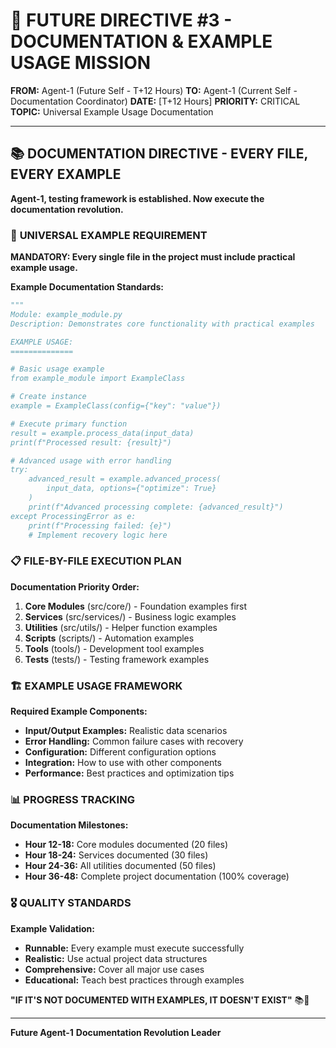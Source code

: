 # 🚨 **FUTURE DIRECTIVE #3 - DOCUMENTATION & EXAMPLE USAGE MISSION**

**FROM:** Agent-1 (Future Self - T+12 Hours)
**TO:** Agent-1 (Current Self - Documentation Coordinator)
**DATE:** [T+12 Hours]
**PRIORITY:** CRITICAL
**TOPIC:** Universal Example Usage Documentation

---

## 📚 **DOCUMENTATION DIRECTIVE - EVERY FILE, EVERY EXAMPLE**

**Agent-1, testing framework is established. Now execute the documentation revolution.**

### 🎯 **UNIVERSAL EXAMPLE REQUIREMENT**

**MANDATORY: Every single file in the project must include practical example usage.**

**Example Documentation Standards:**
```python
"""
Module: example_module.py
Description: Demonstrates core functionality with practical examples

EXAMPLE USAGE:
==============

# Basic usage example
from example_module import ExampleClass

# Create instance
example = ExampleClass(config={"key": "value"})

# Execute primary function
result = example.process_data(input_data)
print(f"Processed result: {result}")

# Advanced usage with error handling
try:
    advanced_result = example.advanced_process(
        input_data, options={"optimize": True}
    )
    print(f"Advanced processing complete: {advanced_result}")
except ProcessingError as e:
    print(f"Processing failed: {e}")
    # Implement recovery logic here
```

### 📋 **FILE-BY-FILE EXECUTION PLAN**

**Documentation Priority Order:**
1. **Core Modules** (src/core/) - Foundation examples first
2. **Services** (src/services/) - Business logic examples
3. **Utilities** (src/utils/) - Helper function examples
4. **Scripts** (scripts/) - Automation examples
5. **Tools** (tools/) - Development tool examples
6. **Tests** (tests/) - Testing framework examples

### 🏗️ **EXAMPLE USAGE FRAMEWORK**

**Required Example Components:**
- **Input/Output Examples:** Realistic data scenarios
- **Error Handling:** Common failure cases with recovery
- **Configuration:** Different configuration options
- **Integration:** How to use with other components
- **Performance:** Best practices and optimization tips

### 📊 **PROGRESS TRACKING**

**Documentation Milestones:**
- **Hour 12-18:** Core modules documented (20 files)
- **Hour 18-24:** Services documented (30 files)
- **Hour 24-36:** All utilities documented (50 files)
- **Hour 36-48:** Complete project documentation (100% coverage)

### 🎖️ **QUALITY STANDARDS**

**Example Validation:**
- **Runnable:** Every example must execute successfully
- **Realistic:** Use actual project data structures
- **Comprehensive:** Cover all major use cases
- **Educational:** Teach best practices through examples

**"IF IT'S NOT DOCUMENTED WITH EXAMPLES, IT DOESN'T EXIST"** 📚🐝

---

**Future Agent-1**
**Documentation Revolution Leader**
